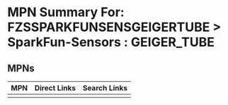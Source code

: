 



# MPN Summary For: FZSSPARKFUNSENSGEIGERTUBE > SparkFun-Sensors : GEIGER_TUBE

## MPNs
  

|MPN|Direct Links|Search Links|
| :--- | :--- | :--- |
||||
